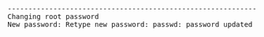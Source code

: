 <pre>
----------------------------------------------------------------
Changing root password
New password: Retype new password: passwd: password updated successfully
